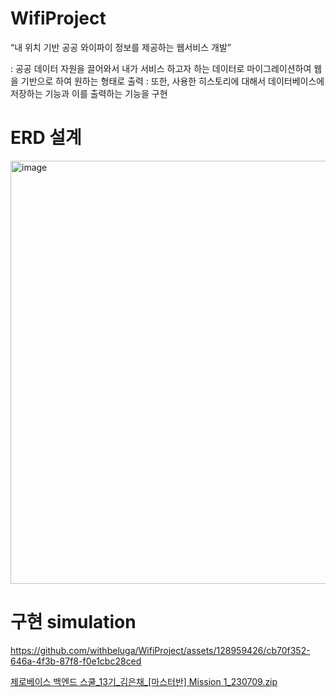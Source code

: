 # WifiProject
“내 위치 기반 공공 와이파이 정보를 제공하는 웹서비스 개발”

: 공공 데이터 자원을 끌어와서 내가 서비스 하고자 하는 데이터로
마이그레이션하여 웹을 기반으로 하여 원하는 형태로 출력
: 또한, 사용한 히스토리에 대해서 데이터베이스에 저장하는 기능과 이를 출력하는 기능을 구현

# ERD 설계
<img width="677" alt="image" src="https://github.com/withbeluga/WifiProject/assets/128959426/5066bfa7-ca62-48a5-81ec-7659bb5f8ec7">

# 구현 simulation
https://github.com/withbeluga/WifiProject/assets/128959426/cb70f352-646a-4f3b-87f8-f0e1cbc28ced

[제로베이스 백엔드 스쿨_13기_김은채_[마스터반] Mission 1_230709.zip](https://github.com/withbeluga/WifiProject/files/11992244/_13._._.Mission.1_230709.zip)
